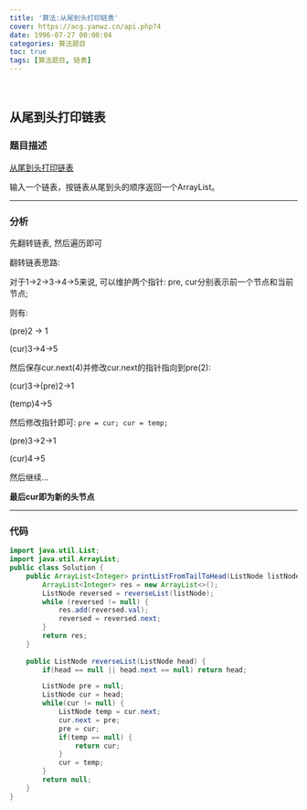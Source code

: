 ```yaml
---
title: '算法:从尾到头打印链表'
cover: https://acg.yanwz.cn/api.php?4
date: 1996-07-27 00:00:04
categories: 算法题目
toc: true
tags: [算法题目, 链表]
---
```


<br/>

<!--more-->

## 从尾到头打印链表

### 题目描述

[从尾到头打印链表](https://www.nowcoder.com/practice/d0267f7f55b3412ba93bd35cfa8e8035?tpId=13&tqId=11156&tPage=1&rp=1&ru=%2Fta%2Fcoding-interviews&qru=%2Fta%2Fcoding-interviews%2Fquestion-ranking)

输入一个链表，按链表从尾到头的顺序返回一个ArrayList。

****

### 分析

先翻转链表, 然后遍历即可

翻转链表思路:

对于1->2->3->4->5来说, 可以维护两个指针: pre, cur分别表示前一个节点和当前节点;

则有:

(pre)2 -> 1

(cur)3->4->5

然后保存cur.next(4)并修改cur.next的指针指向到pre(2):

(cur)3->(pre)2->1

(temp)4->5

然后修改指针即可: `pre = cur; cur = temp;`

(pre)3->2->1

(cur)4->5

然后继续…

**最后cur即为新的头节点**

****

### 代码

```java
import java.util.List;
import java.util.ArrayList;
public class Solution {
    public ArrayList<Integer> printListFromTailToHead(ListNode listNode) {
        ArrayList<Integer> res = new ArrayList<>();
        ListNode reversed = reverseList(listNode);
        while (reversed != null) {
            res.add(reversed.val);
            reversed = reversed.next;
        }
        return res;
    }
    
    public ListNode reverseList(ListNode head) {
        if(head == null || head.next == null) return head;

        ListNode pre = null;
        ListNode cur = head;
        while(cur != null) {
            ListNode temp = cur.next;
            cur.next = pre;
            pre = cur;
            if(temp == null) {
                return cur;
            }
            cur = temp;
        }
        return null;
    }
}
```

